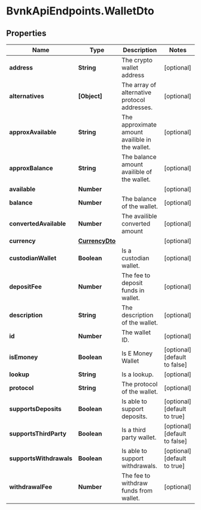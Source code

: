 # BvnkApiEndpoints.WalletDto

## Properties

Name | Type | Description | Notes
------------ | ------------- | ------------- | -------------
**address** | **String** | The crypto wallet address | [optional] 
**alternatives** | **[Object]** | The array of alternative protocol addresses. | [optional] 
**approxAvailable** | **String** | The approximate amount availible in the wallet. | [optional] 
**approxBalance** | **String** | The balance amount availible of the wallet. | [optional] 
**available** | **Number** |  | [optional] 
**balance** | **Number** | The balance of the wallet. | [optional] 
**convertedAvailable** | **Number** | The availible converted amount | [optional] 
**currency** | [**CurrencyDto**](CurrencyDto.md) |  | [optional] 
**custodianWallet** | **Boolean** | Is a custodian wallet. | [optional] 
**depositFee** | **Number** | The fee to deposit funds in wallet. | [optional] 
**description** | **String** | The description of the wallet. | [optional] 
**id** | **Number** | The wallet ID. | [optional] 
**isEmoney** | **Boolean** | Is E Money Wallet | [optional] [default to false]
**lookup** | **String** | Is a lookup. | [optional] 
**protocol** | **String** | The protocol of the wallet. | [optional] 
**supportsDeposits** | **Boolean** | Is able to support deposits. | [optional] [default to true]
**supportsThirdParty** | **Boolean** | Is a third party wallet. | [optional] [default to false]
**supportsWithdrawals** | **Boolean** | Is able to support withdrawals. | [optional] [default to true]
**withdrawalFee** | **Number** | The fee to withdraw funds from wallet. | [optional] 


